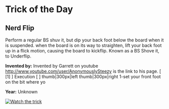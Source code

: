 # Trick of the Day

## Nerd Flip

Perform a regular BS shuv it, but dip your back foot below the board when it is suspended. when the board is on its way to straighten, lift your back foot up in a flick motion, causing the board to kickflip. Known as a BS Shove it, to Underflip.

**Invented by:** Invented by Garrett on youtube http://www.youtube.com/user/AnonymouslySteezy is the link to his page. [ [1] ] Execution [ ] thumb|300px|left thumb|300px|right 1-set your front foot on the bit where yo

**Year:** Unknown

[![Watch the trick](https://img.youtube.com/vi/nd1c3aE4_7E/0.jpg)](https://www.youtube.com/watch?v=nd1c3aE4_7E)
